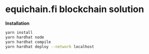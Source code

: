 # equichain.fi blockchain solution

<b>Installation</b>
```bash
yarn install
yarn hardhat node
yarn hardhat compile
yarn hardhat deploy --network localhost
```

